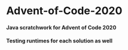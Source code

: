 # Advent-of-Code-2020
#### Java scratchwork for Advent of Code 2020
#### Testing runtimes for each solution as well
